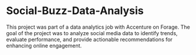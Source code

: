 # Social-Buzz-Data-Analysis
This project was part of a data analytics job with Accenture on Forage. The goal of the project was to analyze social media data to identify trends, evaluate performance, and provide actionable recommendations for enhancing online engagement.

